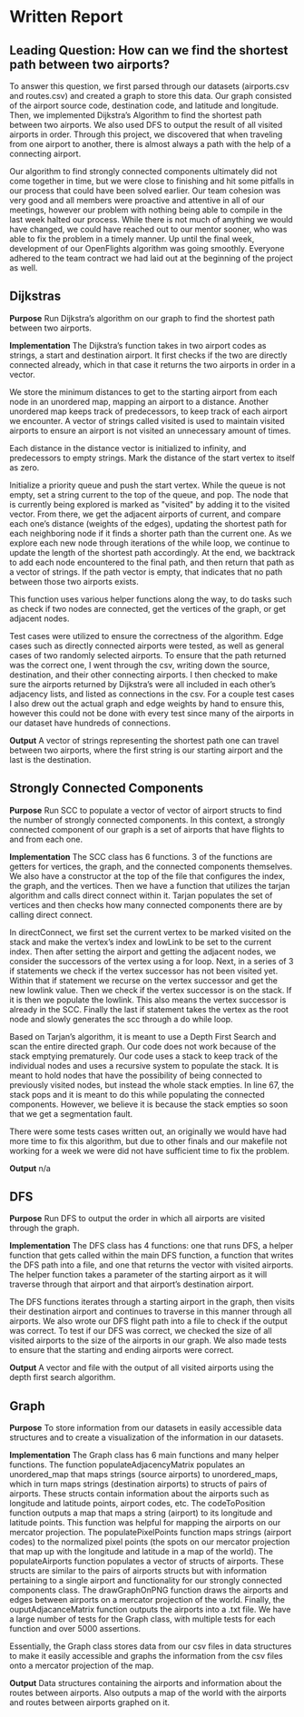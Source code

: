 # Written Report

## Leading Question: How can we find the shortest path between two airports?  

 To answer this question, we first parsed through our datasets (airports.csv and routes.csv) and created a graph to store this data. Our graph consisted of the airport source code, destination code, and latitude and longitude. Then, we implemented Dijkstra’s Algorithm to find the shortest path between two airports. We also used DFS to output the result of all visited airports in order. Through this project, we discovered that when traveling from one airport to another, there is almost always a path with the help of a connecting airport. 

 Our algorithm to find strongly connected components ultimately did not come together in time, but we were close to finishing and hit some pitfalls in our process that could have been solved earlier. Our team cohesion was very good and all members were proactive and attentive in all of our meetings, however our problem with nothing being able to compile in the last week halted our process. While there is not much of anything we would have changed, we could have reached out to our mentor sooner, who was able to fix the problem in a timely manner. Up until the final week, development of our OpenFlights algorithm was going smoothly. Everyone adhered to the team contract we had laid out at the beginning of the project as well.

## Dijkstras
 **Purpose**
 Run Dijkstra’s algorithm on our graph to find the shortest path between two airports.
 
 **Implementation**
 The Dijkstra’s function takes in two airport codes as strings, a start and destination airport. It first checks if the two are directly connected already, which in that case it returns the two airports in order in a vector.
 
 We store the minimum distances to get to the starting airport from each node in an unordered map, mapping an airport to a distance. Another unordered map keeps track of predecessors, to keep track of each airport we encounter. A vector of strings called visited is used to maintain visited airports to ensure an airport is not visited an unnecessary amount of times.
 
 Each distance in the distance vector is initialized to infinity, and predecessors to empty strings. Mark the distance of the start vertex to itself as zero.
 
 Initialize a priority queue and push the start vertex. While the queue is not empty, set a string current to the top of the queue, and pop. The node that is currently being explored is marked as "visited" by adding it to the visited vector. From there, we get the adjacent airports of current, and compare each one’s distance (weights of the edges), updating the shortest path for each neighboring node if it finds a shorter path than the current one. As we explore each new node through iterations of the while loop, we continue to update the length of the shortest path accordingly. At the end, we backtrack to add each node encountered to the final path, and then return that path as a vector of strings. If the path vector is empty, that indicates that no path between those two airports exists.
 
 This function uses various helper functions along the way, to do tasks such as check if two nodes are connected, get the vertices of the graph, or get adjacent nodes.
 
 Test cases were utilized to ensure the correctness of the algorithm. Edge cases such as directly connected airports were tested, as well as general cases of two randomly selected airports. To ensure that the path returned was the correct one, I went through the csv, writing down the source, destination, and their other connecting airports. I then checked to make sure the airports returned by Dijkstra’s were all included in each other’s adjacency lists, and listed as connections in the csv. For a couple test cases I also drew out the actual graph and edge weights by hand to ensure this, however this could not be done with every test since many of the airports in our dataset have hundreds of connections.

 **Output**
 A vector of strings representing the shortest path one can travel between two airports, where the first string is our starting airport and the last is the destination.

## Strongly Connected Components
 **Purpose**
 Run SCC to populate a vector of vector of airport structs to find the number of strongly connected components. In this context, a strongly connected component of our graph is a set of airports that have flights to and from each one.

 **Implementation**
 The SCC class has 6 functions. 3 of the functions are getters for vertices, the graph, and the connected components themselves. We also have a constructor at the top of the file that configures the index, the graph, and the vertices. Then we have a function that utilizes the tarjan algorithm and calls direct connect within it. Tarjan populates the set of vertices and then checks how many connected components there are by calling direct connect. 
 
 In directConnect, we first set the current vertex to be marked visited on the stack and make the vertex’s index and lowLink to be set to the current index. Then after setting the airport  and getting the adjacent nodes, we consider the successors of the vertex using a for loop. Next, in a series of 3 if statements we check if the vertex successor has not been visited yet. Within that if statement we recurse on the vertex successor and get the new lowlink value. Then we check if the vertex successor is on the stack. If it is then we populate the lowlink. This also means the vertex successor is already in the SCC. Finally the last if statement takes the vertex as the root node and slowly generates the scc through a do while loop. 
 
 Based on Tarjan’s algorithm, it is meant to use a Depth First Search and scan the entire directed graph. Our code does not work because of the stack emptying prematurely. Our code uses a stack to keep track of the individual nodes and uses a recursive system to populate the stack. It is meant to hold nodes that have the possibility of being connected to previously visited nodes, but instead the whole stack empties. In line 67, the stack pops and it is meant to do this while populating the connected components. However, we believe it is because the stack empties so soon that we get a segmentation fault. 
 
 There were some tests cases written out, an originally we would have had more time to fix this algorithm, but due to other finals and our makefile not working for a week we were did not have sufficient time to fix the problem.
 
 **Output**
 n/a

## DFS
 **Purpose** 
 Run DFS to output the order in which all airports are visited through the graph.
 
 **Implementation**
 The DFS class has 4 functions: one that runs DFS, a helper function that gets called within the main DFS function, a function that writes the DFS path into a file, and one that returns the vector with visited airports. The helper function takes a parameter of the starting airport as it will traverse through that airport and that airport’s destination airport.
 
 The DFS functions iterates through a starting airport in the graph, then visits their destination airport and continues to traverse in this manner through all airports. We also wrote our DFS flight path into a file to check if the output was correct. To test if our DFS was correct, we checked the size of all visited airports to the size of the airports in our graph. We also made tests to ensure that the starting and ending airports were correct. 
 
 **Output**
 A vector and file with the output of all visited airports using the depth first search algorithm. 

## Graph
 **Purpose**
 To store information from our datasets in easily accessible data structures and to create a visualization of the information in our datasets. 

 **Implementation**
 The Graph class has 6 main functions and many helper functions. The function populateAdjacencyMatrix populates an unordered_map that maps strings (source airports) to unordered_maps, which in turn maps strings (destination airports) to structs of pairs of airports. These structs contain information about the airports such as longitude and latitude points, airport codes, etc. The codeToPosition function outputs a map that maps a string (airport) to its longitude and latitude points. This function was helpful for mapping the airports on our mercator projection. The populatePixelPoints function maps strings (airport codes) to the normalized pixel points (the spots on our mercator projection that map up with the longitude and latitude in a map of the world). The populateAirports function populates a vector of structs of airports. These structs are similar to the pairs of airports structs but with information pertaining to a single airport and functionality for our strongly connected components class. The drawGraphOnPNG function draws the airports and edges between airports on a mercator projection of the world. Finally, the ouputAdjacanceMatrix function outputs the airports into a .txt file. We have a large number of tests for the Graph class, with multiple tests for each function and over 5000 assertions.
 
 Essentially, the Graph class stores data from our csv files in data structures to make it easily accessible and graphs the information from the csv files onto a mercator projection of the map. 
 
 **Output**
 Data structures containing the airports and information about the routes between airports. Also outputs a map of the world with the airports and routes between airports graphed on it. 